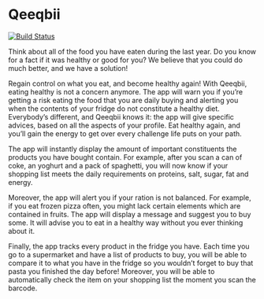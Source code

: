 # Qeeqbii

[![Build Status](https://jenkins.epfl.ch/sweng/buildStatus/icon?job=team-qeeq)](https://jenkins.epfl.ch/sweng/job/team-qeeq/)

Think about all of the food you have eaten during the last year. Do you know for a fact if it was healthy or good for you? We believe that you could do much better, and we have a solution!

Regain control on what you eat, and become healthy again! With Qeeqbii, eating healthy is not a concern anymore. The app will warn you if you’re getting a risk eating the food that you are daily buying and alerting you when the contents of your fridge do not constitute a healthy diet. Everybody’s different, and Qeeqbii knows it: the app will give specific advices, based on all the aspects of your profile. Eat healthy again, and you’ll gain the energy to get over every challenge life puts on your path.

The app will instantly display the amount of important constituents the products you have bought contain. For example, after you scan a can of coke, an yoghurt and a pack of spaghetti, you will now know if your shopping list meets the daily requirements on proteins, salt, sugar, fat and energy.

Moreover, the app will alert you if your ration is not balanced. For example, if you eat frozen pizza often, you might lack certain elements which are contained in fruits. The app will display a message and suggest you to buy some. It will advise you to eat in a healthy way without you ever thinking about it.

Finally, the app tracks every product in the fridge you have. Each time you go to a supermarket and have a list of products to buy, you will be able to compare it to what you have in the fridge so you wouldn’t forget to buy that pasta you finished the day before! Moreover, you will be able to automatically check the item on your shopping list the moment you scan the barcode.
